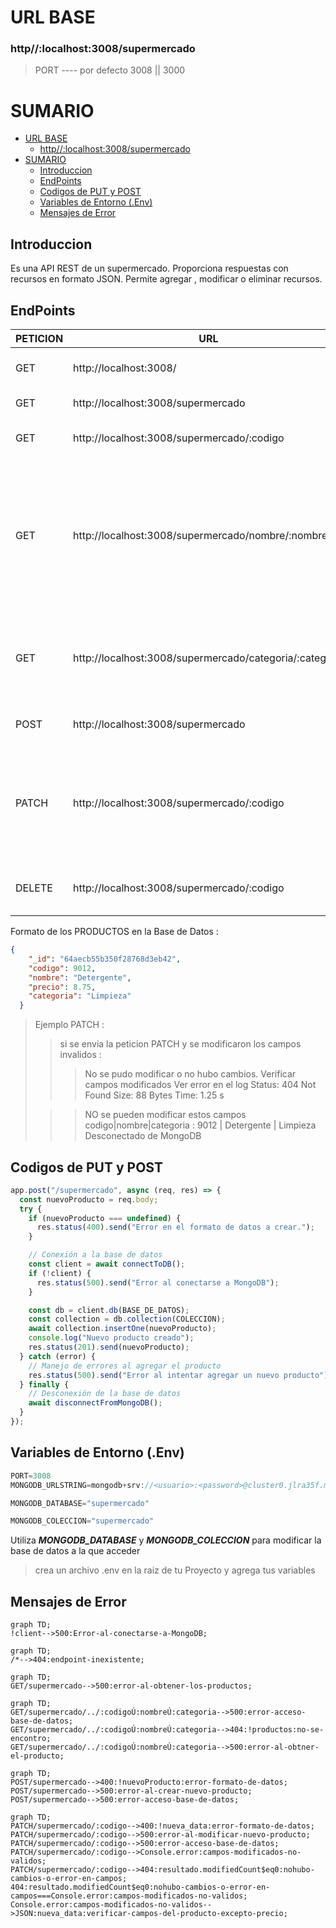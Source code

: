 
<!-- La misma, deberá incluir los siguientes puntos:
1. Construir una introducción al proyecto backend de frutas:
a. debes detallar al inicio de la documentación la URL base http://localhost:3008/api/v1/
b. deberás crear un ejemplo de uso de cada uno de los métodos GET - POST - PUT - DELETE
c. incluye un ejemplo de código del cuerpo del mensaje para los métodos POST - PUT
d. no incluyas el método PATCH si es que lo construiste oportunamente
e. incluye un ejemplo del archivo .env para explicar cómo definir la conexión a MongoDB
f. no es necesario incluir el nivel de seguridad de la API vía JWT
1. debes integrar en la creación de esta documentación:
a. títulos y subtítulos, más formateo estándar de párrafos con Markdown
b. integrar un sumario en el encabezado del documento Markdown
c. una tabla general que represente los endpoint a utilizar y la ruta base de cada uno
d. utilizar el formato código, para representar los bloques de código de ejemplo
e. al menos un gráfico construído con Markdown, en la sección que consideres apropiada
1. postear todo en Github de forma pública. Compartir el link de acceso a tu trabajo práctico.  -->

# URL BASE
### http//:localhost:3008/supermercado
> PORT ----  por defecto 3008 || 3000


# SUMARIO

- [URL BASE](#url-base)
    - [http//:localhost:3008/supermercado](#httplocalhost3008supermercado)
- [SUMARIO](#sumario)
  - [Introduccion](#introduccion)
  - [EndPoints](#endpoints)
  - [Codigos de PUT y POST](#codigos-de-put-y-post)
  - [Variables de Entorno (.Env)](#variables-de-entorno-env)
  - [Mensajes de Error](#mensajes-de-error)


## Introduccion

Es una API REST de un supermercado. Proporciona respuestas con recursos en formato JSON. Permite agregar , modificar o eliminar recursos. 

## EndPoints

|PETICION |URL |DESCRIPCION|
--- | --- | ---|
|GET|http://localhost:3008/|ruta raiz . Devuelve msj de bienvenida|
|GET|http://localhost:3008/supermercado|obtener todos los productos|
|GET|http://localhost:3008/supermercado/:codigo|obtener un producto por su codigo|
|GET|http://localhost:3008/supermercado/nombre/:nombre|obtener uno o más productos por parte de su nombre.Tener presente que un usuario puede enviar un parámetro en minúsculas o mayusculas o ambos.|
|GET|http://localhost:3008/supermercado/categoria/:categoria|obtener todos los productos de una categoría específica. Tiene que ser exacta|
|POST|http://localhost:3008/supermercado|crear un nuevo producto|
|PATCH|http://localhost:3008/supermercado/:codigo|modificar el precio de un producto. Solo podrás modificar el precio del producto, no sus otros parámetros|
|DELETE|http://localhost:3008/supermercado/:codigo|Elimina un producto. Informar el codigo|


Formato de los PRODUCTOS en la Base de Datos :

```json
{
    "_id": "64aecb55b350f28768d3eb42",
    "codigo": 9012,
    "nombre": "Detergente",
    "precio": 8.75,
    "categoria": "Limpieza"
  }
```

>Ejemplo PATCH : 
>>si se envia la peticion PATCH y se modificaron los campos invalidos :
>>>No se pudo modificar o no hubo cambios.
>>>Verificar campos modificados
>>>Ver error en el log
>>>Status: 404 Not Found Size: 88 Bytes Time: 1.25 s
>
>
>>>NO se pueden modificar estos campos
>>>codigo|nombre|categoria : 9012 | Detergente | Limpieza
>>>Desconectado de MongoDB

## Codigos de PUT y POST
```javascript
app.post("/supermercado", async (req, res) => {
  const nuevoProducto = req.body;
  try {
    if (nuevoProducto === undefined) {
      res.status(400).send("Error en el formato de datos a crear.");
    }

    // Conexión a la base de datos
    const client = await connectToDB();
    if (!client) {
      res.status(500).send("Error al conectarse a MongoDB");
    }

    const db = client.db(BASE_DE_DATOS);
    const collection = db.collection(COLECCION);
    await collection.insertOne(nuevoProducto);
    console.log("Nuevo producto creado");
    res.status(201).send(nuevoProducto);
  } catch (error) {
    // Manejo de errores al agregar el producto
    res.status(500).send("Error al intentar agregar un nuevo producto");
  } finally {
    // Desconexión de la base de datos
    await disconnectFromMongoDB();
  }
});
```

## Variables de Entorno (.Env)

```javascript
PORT=3008
MONGODB_URLSTRING=mongodb+srv://<usuario>:<password>@cluster0.jlra35f.mongodb.net/?retryWrites=true&w=majority

MONGODB_DATABASE="supermercado"

MONGODB_COLECCION="supermercado"
```

Utiliza   ***MONGODB_DATABASE***    y    ***MONGODB_COLECCION***    para modificar la base de datos a la que acceder

>crea un archivo .env en la raiz de tu Proyecto y agrega tus variables


## Mensajes de Error

```mermaid
graph TD;
!client-->500:Error-al-conectarse-a-MongoDB;
```

```mermaid
graph TD;
/*-->404:endpoint-inexistente;
```

```mermaid
graph TD;
GET/supermercado-->500:error-al-obtener-los-productos;
```

```mermaid
graph TD;
GET/supermercado/../:codigoÚ:nombreÚ:categoria-->500:error-acceso-base-de-datos;
GET/supermercado/../:codigoÚ:nombreÚ:categoria-->404:!productos:no-se-encontro;
GET/supermercado/../:codigoÚ:nombreÚ:categoria-->500:error-al-obtner-el-producto;
```

```mermaid
graph TD;
POST/supermercado-->400:!nuevoProducto:error-formato-de-datos;
POST/supermercado-->500:error-al-crear-nuevo-producto;
POST/supermercado-->500:error-acceso-base-de-datos;
```


```mermaid
graph TD;
PATCH/supermercado/:codigo-->400:!nueva_data:error-formato-de-datos;
PATCH/supermercado/:codigo-->500:error-al-modificar-nuevo-producto;
PATCH/supermercado/:codigo-->500:error-acceso-base-de-datos;
PATCH/supermercado/:codigo-->Console.error:campos-modificados-no-validos;
PATCH/supermercado/:codigo-->404:resultado.modifiedCount$eq0:nohubo-cambios-o-error-en-campos;
404:resultado.modifiedCount$eq0:nohubo-cambios-o-error-en-campos===Console.error:campos-modificados-no-validos;
Console.error:campos-modificados-no-validos-->JSON:nueva_data:verificar-campos-del-producto-excepto-precio;
```
